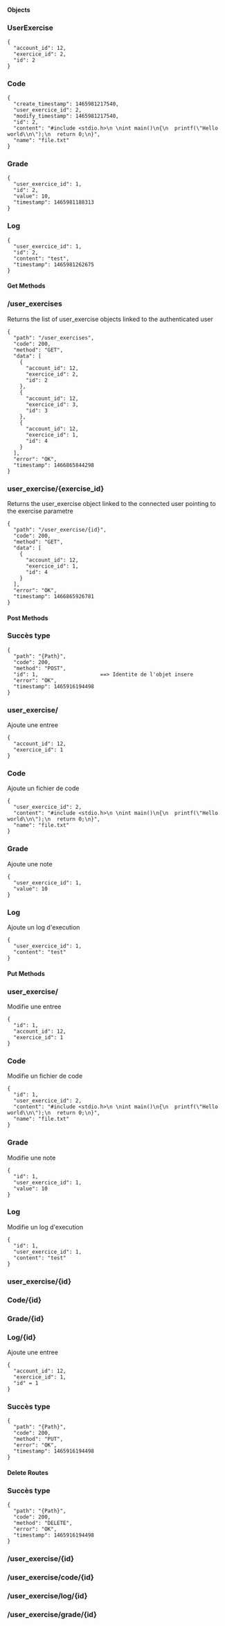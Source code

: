 #### Objects

### UserExercise
```
{
  "account_id": 12,
  "exercice_id": 2,
  "id": 2
}
```

### Code
```
{
  "create_timestamp": 1465981217540,
  "user_exercice_id": 2,
  "modify_timestamp": 1465981217540,
  "id": 2,
  "content": "#include <stdio.h>\n \nint main()\n{\n  printf(\"Hello world\\n\");\n  return 0;\n}",
  "name": "file.txt"
}

```

### Grade
```
{
  "user_exercice_id": 1,
  "id": 2,
  "value": 10,
  "timestamp": 1465981188313
}
```

### Log
```
{
  "user_exercice_id": 1,
  "id": 2,
  "content": "test",
  "timestamp": 1465981262675
}
```

#### Get Methods

### /user_exercises

Returns the list of user_exercise objects linked to the authenticated user
```
{
  "path": "/user_exercises",
  "code": 200,
  "method": "GET",
  "data": [
    {
      "account_id": 12,
      "exercice_id": 2,
      "id": 2
    },
    {
      "account_id": 12,
      "exercice_id": 3,
      "id": 3
    },
    {
      "account_id": 12,
      "exercice_id": 1,
      "id": 4
    }
  ],
  "error": "OK",
  "timestamp": 1466865844298
}
```
### user_exercise/{exercise_id}
Returns the user_exercise object linked to the connected user pointing to the exercise parametre
```
{
  "path": "/user_exercise/{id}",
  "code": 200,
  "method": "GET",
  "data": [
    {
      "account_id": 12,
      "exercice_id": 1,
      "id": 4
    }
  ],
  "error": "OK",
  "timestamp": 1466865926781
}
```


#### Post Methods

### Succès type

```
{
  "path": "{Path}",
  "code": 200,
  "method": "POST",
  "id": 1,                    ==> Identite de l'objet insere
  "error": "OK",
  "timestamp": 1465916194498
}
```
### user_exercise/

Ajoute une entree

```
{
  "account_id": 12,
  "exercice_id": 1
}
```

### Code

Ajoute un fichier de code

```
{
  "user_exercice_id": 2,
  "content": "#include <stdio.h>\n \nint main()\n{\n  printf(\"Hello world\\n\");\n  return 0;\n}",
  "name": "file.txt"
}
```

### Grade

Ajoute une note

```
{
  "user_exercice_id": 1,
  "value": 10
}
```

### Log
Ajoute un log d'execution

```
{
  "user_exercice_id": 1,
  "content": "test"
}
```

#### Put Methods

### user_exercise/

Modifie une entree

```
{
  "id": 1,
  "account_id": 12,
  "exercice_id": 1
}
```

### Code

Modifie un fichier de code

```
{
  "id": 1,
  "user_exercice_id": 2,
  "content": "#include <stdio.h>\n \nint main()\n{\n  printf(\"Hello world\\n\");\n  return 0;\n}",
  "name": "file.txt"
}
```

### Grade

Modifie une note

```
{
  "id": 1,
  "user_exercice_id": 1,
  "value": 10
}
```

### Log

Modifie un log d'execution

```
{
  "id": 1,
  "user_exercice_id": 1,
  "content": "test"
}
```

### user_exercise/{id}

### Code/{id}

### Grade/{id}

### Log/{id}


Ajoute une entree

```
{
  "account_id": 12,
  "exercice_id": 1,
  "id" = 1
}
```
### Succès type

```
{
  "path": "{Path}",
  "code": 200,
  "method": "PUT",
  "error": "OK",
  "timestamp": 1465916194498
}
```

#### Delete Routes

### Succès type

```
{
  "path": "{Path}",
  "code": 200,
  "method": "DELETE",
  "error": "OK",
  "timestamp": 1465916194498
}
```
### /user_exercise/{id}

### /user_exercise/code/{id}

### /user_exercise/log/{id}

### /user_exercise/grade/{id}
